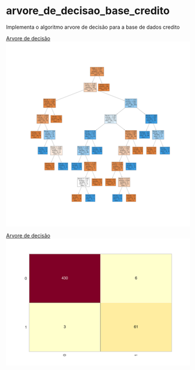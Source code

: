 # arvore_de_decisao_base_credito
Implementa o algoritmo arvore de  decisão para a base de dados credito

[arvore_de_decisao]:arvore_de_decisao.png
[Arvore de decisão][arvore_de_decisao]
![Imagem][arvore_de_decisao] 

[matriz_de_confusao]:matriz_de_confusao.png
[Arvore de decisão][matriz_de_confusao]
![Imagem][matriz_de_confusao] 
